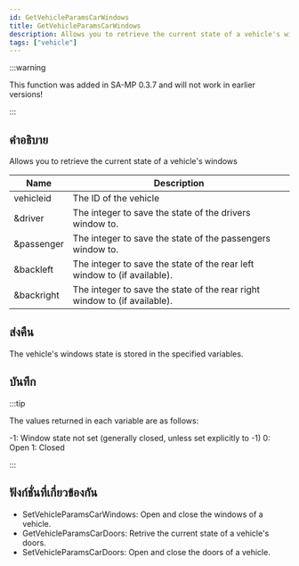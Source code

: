 ```yaml
---
id: GetVehicleParamsCarWindows
title: GetVehicleParamsCarWindows
description: Allows you to retrieve the current state of a vehicle's windows.
tags: ["vehicle"]
---
```


:::warning

This function was added in SA-MP 0.3.7 and will not work in earlier versions!

:::

## คำอธิบาย

Allows you to retrieve the current state of a vehicle's windows

| Name       | Description                                                               |
| ---------- | ------------------------------------------------------------------------- |
| vehicleid  | The ID of the vehicle                                                     |
| &driver    | The integer to save the state of the drivers window to.                   |
| &passenger | The integer to save the state of the passengers window to.                |
| &backleft  | The integer to save the state of the rear left window to (if available).  |
| &backright | The integer to save the state of the rear right window to (if available). |

## ส่งคืน

The vehicle's windows state is stored in the specified variables.

## บันทึก

:::tip

The values returned in each variable are as follows:

-1: Window state not set (generally closed, unless set explicitly to -1)
0: Open
1: Closed

:::

## ฟังก์ชั่นที่เกี่ยวข้องกัน

- SetVehicleParamsCarWindows: Open and close the windows of a vehicle.
- GetVehicleParamsCarDoors: Retrive the current state of a vehicle's doors.
- SetVehicleParamsCarDoors: Open and close the doors of a vehicle.
